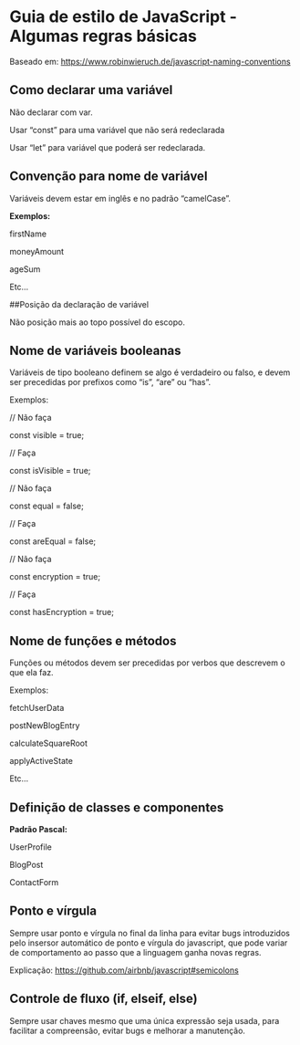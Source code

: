 # Guia de estilo de JavaScript - Algumas regras básicas
Baseado em: https://www.robinwieruch.de/javascript-naming-conventions

## Como declarar uma variável

Não declarar com var.

Usar “const” para uma variável que não será redeclarada

Usar “let” para variável que poderá ser redeclarada.

## Convenção para nome de variável

Variáveis devem estar em inglês e no padrão “camelCase”.

**Exemplos:**

firstName

moneyAmount

ageSum

Etc…

##Posição da declaração de variável

Não posição mais ao topo possível do escopo.

## Nome de variáveis booleanas

Variáveis de tipo booleano definem se algo é verdadeiro ou falso, e devem ser precedidas por prefixos como “is”, “are” ou “has”.

Exemplos:

// Não faça

const visible = true;

 // Faça
 
const isVisible = true;

 // Não faça
 
const equal = false;

 // Faça
 
const areEqual = false;

 // Não faça
 
const encryption = true;

 // Faça
 
const hasEncryption = true;



## Nome de funções e métodos

Funções ou métodos devem ser precedidas por verbos que descrevem o que ela faz.

Exemplos:

fetchUserData

postNewBlogEntry

calculateSquareRoot

applyActiveState

Etc…

## Definição de classes e componentes

**Padrão Pascal:**

UserProfile

BlogPost

ContactForm

## Ponto e vírgula

Sempre usar ponto e vírgula no final da linha para evitar bugs introduzidos pelo insersor automático de ponto e vírgula do javascript, que pode variar de comportamento ao passo que a linguagem ganha novas regras.

Explicação: https://github.com/airbnb/javascript#semicolons

## Controle de fluxo (if, elseif, else)

Sempre usar chaves mesmo que uma única expressão seja usada, para facilitar a compreensão, evitar bugs e melhorar a manutenção.
